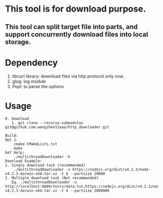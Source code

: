 # This tool is for download purpose.
## This tool can split target file into parts, and support concurrently download files into local storage.

# Dependency
1. libcurl library: download files via http protocol only now.
2. glog: log module
3. Popl: to parse the options.

# Usage
    0. Download
       1. git clone --recurse-submodules git@github.com:wangzhen11aaa/http_downloader.git
   
    Build:
    Opt 1.
        cmake CMakeLists.txt
        make
    Get Help:
        ./multithreadDownloader -h
    Download Example:
    1. Single download task (recommended)
        ./multithreadDownloader -u https://nodejs.org/dist/v4.2.3/node-v4.2.3-darwin-x64.tar.xz -t 4 --partsize 20000
    2. Multiple download task (Not recommanded)
       Eg. ./multithreadDownloader -u http://localhost:8000/tests/data.txt;https://nodejs.org/dist/v4.2.3/node-v4.2.3-darwin-x64.tar.xz -t 4 --partsize 2000000

